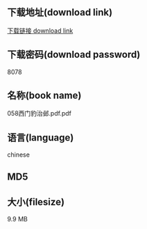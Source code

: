 ## 下载地址(download link)
[下载链接 download link](https://tutu365.netlify.app/?s=058%E8%A5%BF%E9%97%A8%E8%B1%B9%E6%B2%BB%E9%82%BA.pdf)

## 下载密码(download password)
8078

## 名称(book name)
058西门豹治邺.pdf.pdf

## 语言(language)
chinese

## MD5


## 大小(filesize)
9.9 MB

